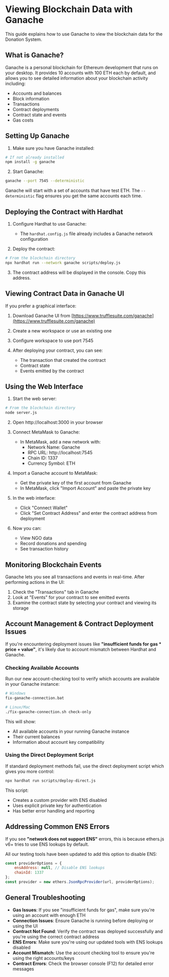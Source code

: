 # Viewing Blockchain Data with Ganache

This guide explains how to use Ganache to view the blockchain data for the Donation System.

## What is Ganache?

Ganache is a personal blockchain for Ethereum development that runs on your desktop. It provides 10 accounts with 100 ETH each by default, and allows you to see detailed information about your blockchain activity including:

- Accounts and balances
- Block information
- Transactions
- Contract deployments
- Contract state and events
- Gas costs

## Setting Up Ganache

1. Make sure you have Ganache installed:
```bash
# If not already installed
npm install -g ganache
```

2. Start Ganache:
```bash
ganache --port 7545 --deterministic
```

Ganache will start with a set of accounts that have test ETH. The `--deterministic` flag ensures you get the same accounts each time.

## Deploying the Contract with Hardhat

1. Configure Hardhat to use Ganache:
   - The `hardhat.config.js` file already includes a Ganache network configuration

2. Deploy the contract:
```bash
# From the blockchain directory
npx hardhat run --network ganache scripts/deploy.js
```

3. The contract address will be displayed in the console. Copy this address.

## Viewing Contract Data in Ganache UI

If you prefer a graphical interface:

1. Download Ganache UI from [https://www.trufflesuite.com/ganache](https://www.trufflesuite.com/ganache)

2. Create a new workspace or use an existing one

3. Configure workspace to use port 7545

4. After deploying your contract, you can see:
   - The transaction that created the contract
   - Contract state
   - Events emitted by the contract

## Using the Web Interface

1. Start the web server:
```bash
# From the blockchain directory
node server.js
```

2. Open http://localhost:3000 in your browser

3. Connect MetaMask to Ganache:
   - In MetaMask, add a new network with:
     - Network Name: Ganache
     - RPC URL: http://localhost:7545
     - Chain ID: 1337
     - Currency Symbol: ETH

4. Import a Ganache account to MetaMask:
   - Get the private key of the first account from Ganache
   - In MetaMask, click "Import Account" and paste the private key

5. In the web interface:
   - Click "Connect Wallet"
   - Click "Set Contract Address" and enter the contract address from deployment

6. Now you can:
   - View NGO data
   - Record donations and spending
   - See transaction history

## Monitoring Blockchain Events

Ganache lets you see all transactions and events in real-time. After performing actions in the UI:

1. Check the "Transactions" tab in Ganache
2. Look at "Events" for your contract to see emitted events
3. Examine the contract state by selecting your contract and viewing its storage

## Account Management & Contract Deployment Issues

If you're encountering deployment issues like **"insufficient funds for gas * price + value"**, it's likely due to account mismatch between Hardhat and Ganache.

### Checking Available Accounts

Run our new account-checking tool to verify which accounts are available in your Ganache instance:

```bash
# Windows
fix-ganache-connection.bat

# Linux/Mac
./fix-ganache-connection.sh check-only
```

This will show:
- All available accounts in your running Ganache instance
- Their current balances
- Information about account key compatibility

### Using the Direct Deployment Script

If standard deployment methods fail, use the direct deployment script which gives you more control:

```bash
npx hardhat run scripts/deploy-direct.js
```

This script:
- Creates a custom provider with ENS disabled
- Uses explicit private key for authentication
- Has better error handling and reporting

## Addressing Common ENS Errors

If you see **"network does not support ENS"** errors, this is because ethers.js v6+ tries to use ENS lookups by default.

All our testing tools have been updated to add this option to disable ENS:

```javascript
const providerOptions = {
    ensAddress: null, // Disable ENS lookups
    chainId: 1337    
};
const provider = new ethers.JsonRpcProvider(url, providerOptions);
```

## General Troubleshooting

- **Gas Issues**: If you see "insufficient funds for gas", make sure you're using an account with enough ETH
- **Connection Issues**: Ensure Ganache is running before deploying or using the UI
- **Contract Not Found**: Verify the contract was deployed successfully and you're using the correct contract address
- **ENS Errors**: Make sure you're using our updated tools with ENS lookups disabled
- **Account Mismatch**: Use the account checking tool to ensure you're using the right accounts/keys
- **Contract Errors**: Check the browser console (F12) for detailed error messages